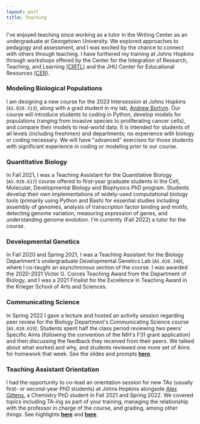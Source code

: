 ```yaml
---
layout: post
title: Teaching
---
```


I've enjoyed teaching since working as a tutor in the Writing Center as an undergraduate at Georgetown University. We explored approaches to pedagogy and assessment, and I was excited by the chance to connect with others through teaching. I have furthered my training at Johns Hopkins through workshops offered by the Center for the Integration of Research, Teaching, and Learning [(CIRTL)](https://www.cirtl.net/) and the JHU Center for Educational Resources [(CER)](https://cer.jhu.edu/).

### Modeling Biological Populations 
I am designing a new course for the 2023 Intersession at Johns Hopkins (`AS.020.313`), along with a grad student in my lab, [Andrew Bortvin](https://andrew-bortvin.github.io/). Our course will introduce students to coding in Python, develop models for populations (ranging from invasive species to proliferating cancer cells), and compare their models to real-world data. It is intended for students of all levels (including freshmen) and departments; no experience with biology or coding necessary. We will have "advanced" exercises for those students with significant experience in coding or modeling prior to our course. 


### Quantitative Biology 

In Fall 2021, I was a Teaching Assistant for the Quantitative Biology (`AS.020.617`) course offered to first-year graduate students in the Cell, Molecular, Developmental Biology and Biophysics PhD program. Students develop their own implementations of widely-used computational biology tools (primarily using Python and Bash) for essential studies including assembly of genomes, analysis of transcription factor binding and motifs, detecting genome variation, measuring expression of genes, and understanding genome evolution. I'm currently (Fall 2022) a tutor for the course. 

### Developmental Genetics

In Fall 2020 and Spring 2021, I was a Teaching Assistant for the Biology Department's undergraduate Developmental Genetics Lab (`AS.020.340`), where I co-taught an asynchronous section of the course. I was awarded the 2020-2021 Victor G. Corces Teaching Award from the Department of Biology, and I was a 2021 Finalist for the Excellence in Teaching Award in the Krieger School of Arts and Sciences. 

### Communicating Science 

In Spring 2022 I gave a lecture and hosted an activity session regarding peer review for the Biology Department's Communicating Science course (`AS.020.619`). Students spent half the class period reviewing two peers' Specific Aims (following the convention of the NIH's F31 grant application) and then discussing the feedback they received from their peers. We talked about what worked and why, and students reviewed one more set of Aims for homework that week. See the slides and prompts **[here](https://drive.google.com/file/d/1KVz10cekga2QBHQQ-ArDTAg5UCpUzb5F/view?usp=sharing)**.

### Teaching Assistant Orientation 

I had the opportunity to co-lead an orientation session for new TAs (usually first- or second-year PhD students) at Johns Hopkins alongside [Alex Gittens](https://www.linkedin.com/in/alexgittens/), a Chemistry PhD student in Fall 2021 and Spring 2022. We covered topics including TA-ing as part of your training, managing the relationship with the professor in charge of the course, and grading, among other things. See highlights **[here](https://twitter.com/saracarioscia/status/1491049080055021569?s=20&t=Rz-R8nov3GIyFGyiJNKP3Q)** and **[here](https://twitter.com/saracarioscia/status/1430986468290220033?s=20&t=Rz-R8nov3GIyFGyiJNKP3Q)**.

<br />


